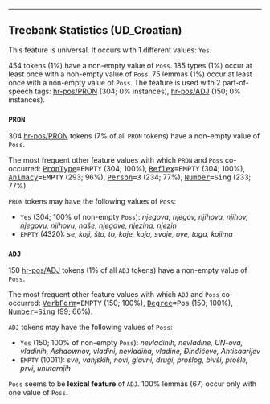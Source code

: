 

--------------------------------------------------------------------------------

## Treebank Statistics (UD_Croatian)

This feature is universal.
It occurs with 1 different values: `Yes`.

454 tokens (1%) have a non-empty value of `Poss`.
185 types (1%) occur at least once with a non-empty value of `Poss`.
75 lemmas (1%) occur at least once with a non-empty value of `Poss`.
The feature is used with 2 part-of-speech tags: [hr-pos/PRON]() (304; 0% instances), [hr-pos/ADJ]() (150; 0% instances).

### `PRON`

304 [hr-pos/PRON]() tokens (7% of all `PRON` tokens) have a non-empty value of `Poss`.

The most frequent other feature values with which `PRON` and `Poss` co-occurred: <tt><a href="PronType.html">PronType</a>=EMPTY</tt> (304; 100%), <tt><a href="Reflex.html">Reflex</a>=EMPTY</tt> (304; 100%), <tt><a href="Animacy.html">Animacy</a>=EMPTY</tt> (293; 96%), <tt><a href="Person.html">Person</a>=3</tt> (234; 77%), <tt><a href="Number.html">Number</a>=Sing</tt> (233; 77%).

`PRON` tokens may have the following values of `Poss`:

* `Yes` (304; 100% of non-empty `Poss`): <em>njegova, njegov, njihova, njihov, njegovu, njihovu, naše, njegove, njezina, njezin</em>
* `EMPTY` (4320): <em>se, koji, što, to, koje, koja, svoje, ove, toga, kojima</em>

### `ADJ`

150 [hr-pos/ADJ]() tokens (1% of all `ADJ` tokens) have a non-empty value of `Poss`.

The most frequent other feature values with which `ADJ` and `Poss` co-occurred: <tt><a href="VerbForm.html">VerbForm</a>=EMPTY</tt> (150; 100%), <tt><a href="Degree.html">Degree</a>=Pos</tt> (150; 100%), <tt><a href="Number.html">Number</a>=Sing</tt> (99; 66%).

`ADJ` tokens may have the following values of `Poss`:

* `Yes` (150; 100% of non-empty `Poss`): <em>nevladinih, nevladine, UN-ova, vladinih, Ashdownov, vladini, nevladina, vladine, Đinđićeve, Ahtisaarijev</em>
* `EMPTY` (10011): <em>sve, vanjskih, novi, glavni, drugi, prošlog, bivši, prošle, prvi, unutarnjih</em>

`Poss` seems to be **lexical feature** of `ADJ`. 100% lemmas (67) occur only with one value of `Poss`.

